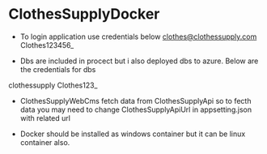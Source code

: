 # ClothesSupplyDocker
- To login application use credentials below
clothes@clothessupply.com
Clothes123456_

- Dbs are included in procect but i also deployed dbs to azure. Below are the credentials for dbs

clothessupply
Clothes123_

- ClothesSupplyWebCms fetch data from ClothesSupplyApi so to fecth data you may need to change ClothesSupplyApiUrl in appsetting.json with related url

- Docker should be installed as windows container but it can be linux container also.
